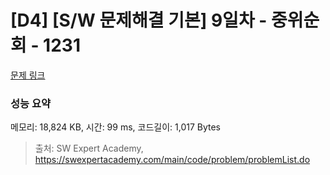 # [D4] [S/W 문제해결 기본] 9일차 - 중위순회 - 1231 

[문제 링크](https://swexpertacademy.com/main/code/problem/problemDetail.do?contestProbId=AV140YnqAIECFAYD) 

### 성능 요약

메모리: 18,824 KB, 시간: 99 ms, 코드길이: 1,017 Bytes



> 출처: SW Expert Academy, https://swexpertacademy.com/main/code/problem/problemList.do
